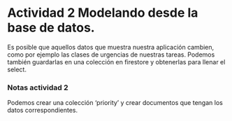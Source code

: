 # Actividad 2 Modelando desde la base de datos.


Es posible que aquellos datos que muestra nuestra aplicación cambien, como por ejemplo las clases de urgencias de nuestras tareas. Podemos también guardarlas en una colección en firestore y obtenerlas para llenar el select.



### Notas actividad 2
Podemos crear una colección ‘priority’ y crear documentos que tengan los datos correspondientes.